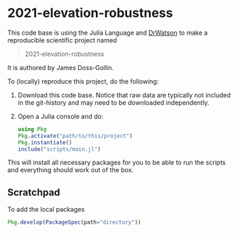 # 2021-elevation-robustness

This code base is using the Julia Language and [DrWatson](https://juliadynamics.github.io/DrWatson.jl/stable/) to make a reproducible scientific project named
> 2021-elevation-robustness

It is authored by James Doss-Gollin.

To (locally) reproduce this project, do the following:

1. Download this code base. Notice that raw data are typically not included in the git-history and may need to be downloaded independently.
1. Open a Julia console and do:

   ```julia
   using Pkg
   Pkg.activate("path/to/this/project")
   Pkg.instantiate()
   include("scripts/main.jl")
   ```

This will install all necessary packages for you to be able to run the scripts and everything should work out of the box.

## Scratchpad

To add the local packages

```julia
Pkg.develop(PackageSpec(path="directory"))
```
